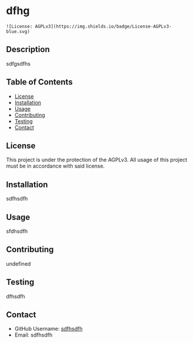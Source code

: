  # dfhg
    ![License: AGPLv3](https://img.shields.io/badge/License-AGPLv3-blue.svg)
   
   ## Description 
   sdfgsdfhs
   
   ## Table of Contents
   * [License](#license)
   * [Installation](#installation)
   * [Usage](#usage)
   * [Contributing](#contributing)
   * [Testing](#testing)
   * [Contact](#contact)
   
   ## License
   This project is under the protection of the AGPLv3. All usage of this project must be in accordance with said license.
   
   ## Installation
   sdfhsdfh
   
   ## Usage
   sfdhsdfh
   
   ## Contributing
   undefined
   
   ## Testing
   dfhsdfh
   
   ## Contact
   * GitHub Username: [sdfhsdfh](https://github.com/undefined)
   * Email: sdfhsdfh
